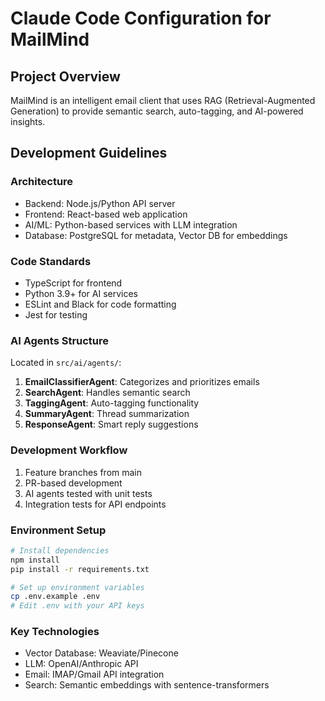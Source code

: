 # Claude Code Configuration for MailMind

## Project Overview
MailMind is an intelligent email client that uses RAG (Retrieval-Augmented Generation) to provide semantic search, auto-tagging, and AI-powered insights.

## Development Guidelines

### Architecture
- Backend: Node.js/Python API server
- Frontend: React-based web application
- AI/ML: Python-based services with LLM integration
- Database: PostgreSQL for metadata, Vector DB for embeddings

### Code Standards
- TypeScript for frontend
- Python 3.9+ for AI services
- ESLint and Black for code formatting
- Jest for testing

### AI Agents Structure
Located in `src/ai/agents/`:
1. **EmailClassifierAgent**: Categorizes and prioritizes emails
2. **SearchAgent**: Handles semantic search
3. **TaggingAgent**: Auto-tagging functionality
4. **SummaryAgent**: Thread summarization
5. **ResponseAgent**: Smart reply suggestions

### Development Workflow
1. Feature branches from main
2. PR-based development
3. AI agents tested with unit tests
4. Integration tests for API endpoints

### Environment Setup
```bash
# Install dependencies
npm install
pip install -r requirements.txt

# Set up environment variables
cp .env.example .env
# Edit .env with your API keys
```

### Key Technologies
- Vector Database: Weaviate/Pinecone
- LLM: OpenAI/Anthropic API
- Email: IMAP/Gmail API integration
- Search: Semantic embeddings with sentence-transformers
